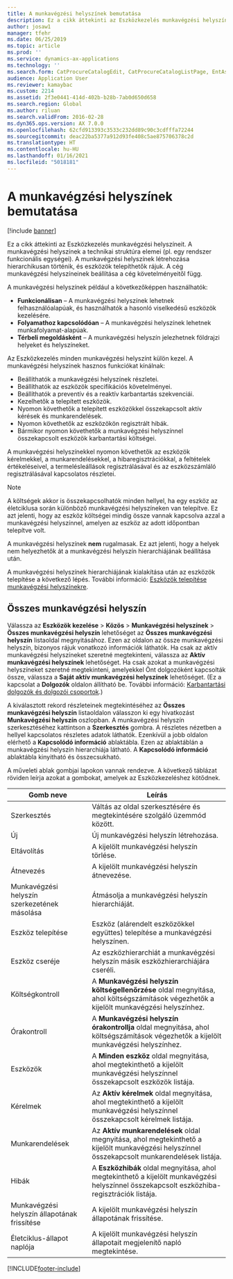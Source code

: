 ```yaml
---
title: A munkavégzési helyszínek bemutatása
description: Ez a cikk áttekinti az Eszközkezelés munkavégzési helyszíneit.
author: josaw1
manager: tfehr
ms.date: 06/25/2019
ms.topic: article
ms.prod: ''
ms.service: dynamics-ax-applications
ms.technology: ''
ms.search.form: CatProcureCatalogEdit, CatProcureCatalogListPage, EntAssetFunctionalLocationEditSubLocations, EntAssetFunctionalLocationLookup, EntAssetFunctionalLocationRename, EntAssetFunctionalLocation
audience: Application User
ms.reviewer: kamaybac
ms.custom: 2214
ms.assetid: 2f3e0441-414d-402b-b28b-7ab0d650d658
ms.search.region: Global
ms.author: riluan
ms.search.validFrom: 2016-02-28
ms.dyn365.ops.version: AX 7.0.0
ms.openlocfilehash: 62cfd913393c3533c232dd89c90c3cdfffa72244
ms.sourcegitcommit: deac22ba5377a912d93fe408c5ae875706378c2d
ms.translationtype: HT
ms.contentlocale: hu-HU
ms.lasthandoff: 01/16/2021
ms.locfileid: "5018181"
---
```

# <a name="introduction-to-functional-locations"></a>A munkavégzési helyszínek bemutatása

[!include [banner](../../includes/banner.md)]

 

Ez a cikk áttekinti az Eszközkezelés munkavégzési helyszíneit. A munkavégzési helyszínek a technikai struktúra elemei (pl. egy rendszer funkcionális egységei). A munkavégzési helyszínek létrehozása hierarchikusan történik, és eszközök telepíthetők rájuk. A cég munkavégzési helyszíneinek beállítása a cég követelményeitől függ.

A munkavégzési helyszínek például a következőképpen használhatók:

- **Funkcionálisan** – A munkavégzési helyszínek lehetnek felhasználóalapúak, és használhatók a hasonló viselkedésű eszközök kezelésére.
- **Folyamathoz kapcsolódóan** – A munkavégzési helyszínek lehetnek munkafolyamat-alapúak.
- **Térbeli megoldásként** – A munkavégzési helyszín jelezhetnek földrajzi helyeket és helyszíneket.

Az Eszközkezelés minden munkavégzési helyszínt külön kezel. A munkavégzési helyszínek hasznos funkciókat kínálnak:

- Beállíthatók a munkavégzési helyszínek részletei.
- Beállíthatók az eszközök specifikációs követelményei.
- Beállíthatók a preventív és a reaktív karbantartás szekvenciái.
- Kezelhetők a telepített eszközök.
- Nyomon követhetők a telepített eszközökkel összekapcsolt aktív kérések és munkarendelések.
- Nyomon követhetők az eszközökön regisztrált hibák.
- Bármikor nyomon követhetők a munkavégzési helyszínnel összekapcsolt eszközök karbantartási költségei.

A munkavégzési helyszínekkel nyomon követhetők az eszközök kérelmekkel, a munkarendelésekkel, a hibaregisztrációkkal, a feltételek értékeléseivel, a termelésleállások regisztrálásával és az eszközszámláló regisztrálásával kapcsolatos részletei.

> [!NOTE]
> A költségek akkor is összekapcsolhatók minden hellyel, ha egy eszköz az életciklusa során különböző munkavégzési helyszíneken van telepítve. Ez azt jelenti, hogy az eszköz költségei mindig össze vannak kapcsolva azzal a munkavégzési helyszínnel, amelyen az eszköz az adott időpontban telepítve volt.

A munkavégzési helyszínek **nem** rugalmasak. Ez azt jelenti, hogy a helyek nem helyezhetők át a munkavégzési helyszín hierarchiájának beállítása után. 

A munkavégzési helyszínek hierarchiájának kialakítása után az eszközök telepítése a következő lépés. További információ: [Eszközök telepítése munkavégzési helyszínekre](../functional-locations/install-objects-on-functional-locations.md).

## <a name="all-functional-locations"></a>Összes munkavégzési helyszín

Válassza az **Eszközök kezelése** \> **Közös** \> **Munkavégzési helyszínek** \> **Összes munkavégzési helyszín** lehetőséget az **Összes munkavégzési helyszín** listaoldal megnyitásához. Ezen az oldalon az össze munkavégzési helyszín, bizonyos rájuk vonatkozó információk láthatók. Ha csak az aktív munkavégzési helyszíneket szeretné megtekinteni, válassza az **Aktív munkavégzési helyszínek** lehetőséget. Ha csak azokat a munkavégzési helyszíneket szeretné megtekinteni, amelyekkel Önt dolgozóként kapcsolták össze, válassza a **Saját aktív munkavégzési helyszínek** lehetőséget. (Ez a kapcsolat a **Dolgozók** oldalon állítható be. További információ: [Karbantartási dolgozók és dolgozói csoportok](../setup-for-objects/workers-and-worker-groups.md).)

A kiválasztott rekord részleteinek megtekintéséhez az **Összes munkavégzési helyszín** listaoldalon válasszon ki egy hivatkozást **Munkavégzési helyszín** oszlopban. A munkavégzési helyszín szerkesztéséhez kattintson a **Szerkesztés** gombra. A részletes nézetben a hellyel kapcsolatos részletes adatok láthatók. Ezenkívül a jobb oldalon elérhető a **Kapcsolódó információ** ablaktábla. Ezen az ablaktáblán a munkavégzési helyszín hierarchiája látható. A **Kapcsolódó információ** ablaktábla kinyitható és összecsukható.

A műveleti ablak gombjai lapokon vannak rendezve. A következő táblázat röviden leírja azokat a gombokat, amelyek az Eszközkezeléshez kötődnek.

| Gomb neve                         | Leírás                                                                                                                                  |
|-------------------------------------|----------------------------------------------------------------------------------------------------------------------------------------------|
| Szerkesztés                                | Váltás az oldal szerkesztésére és megtekintésére szolgáló üzemmód között.                                                                                         |
| Új                                 | Új munkavégzési helyszín létrehozása.                                                                                                            |
| Eltávolítás                              | A kijelölt munkavégzési helyszín törlése.                                                                                                     |
| Átnevezés                              | A kijelölt munkavégzési helyszín átnevezése.                                                                                                     |
| Munkavégzési helyszín szerkezetének másolása  | Átmásolja a munkavégzési helyszín hierarchiáját.                                                                                                      |
| Eszköz telepítése                       | Eszköz (alárendelt eszközökkel együttes) telepítése a munkavégzési helyszínen.                                                                        |
| Eszköz cseréje                       | Az eszközhierarchiát a munkavégzési helyszín másik eszközhierarchiájára cseréli.                                                         |
| Költségkontroll                        | A **Munkavégzési helyszín költségellenőrzése** oldal megnyitása, ahol költségszámítások végezhetők a kijelölt munkavégzési helyszínhez.                |
| Órakontroll                        | A **Munkavégzési helyszín órakontrollja** oldal megnyitása, ahol költségszámítások végezhetők a kijelölt munkavégzési helyszínhez.                |
| Eszközök                              | A **Minden eszköz** oldal megnyitása, ahol megtekinthető a kijelölt munkavégzési helyszínnel összekapcsolt eszközök listája.                      |
| Kérelmek                            | Az **Aktív kérelmek** oldal megnyitása, ahol megtekinthető a kijelölt munkavégzési helyszínnel összekapcsolt kérelmek listája.               |
| Munkarendelések                         | Az **Aktív munkarendelések** oldal megnyitása, ahol megtekinthető a kijelölt munkavégzési helyszínnel összekapcsolt munkarendelések listája.         |
| Hibák                              | A **Eszközhibák** oldal megnyitása, ahol megtekinthető a kijelölt munkavégzési helyszínnel összekapcsolt eszközhiba-regisztrációk listája. |
| Munkavégzési helyszín állapotának frissítése    | A kijelölt munkavégzési helyszín állapotának frissítése.                                                                                        |
| Életciklus-állapot naplója                 | A kijelölt munkavégzési helyszín állapotait megjelenítő napló megtekintése.                                                                        |


[!INCLUDE[footer-include](../../../includes/footer-banner.md)]